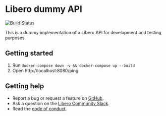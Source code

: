 Libero dummy API
================

[![Build Status](https://travis-ci.com/libero/dummy-api.svg?branch=master)](https://travis-ci.com/libero/dummy-api)

This is a dummy implementation of a Libero API for development and testing purposes.

Getting started
---------------

1. Run `docker-compose down -v && docker-compose up --build`
2. Open http://localhost:8080/ping

Getting help
------------

- Report a bug or request a feature on [GitHub](https://github.com/libero/libero/issues/new/choose).
- Ask a question on the [Libero Community Slack](https://libero-community.slack.com/).
- Read the [code of conduct](https://libero.pub/code-of-conduct).
